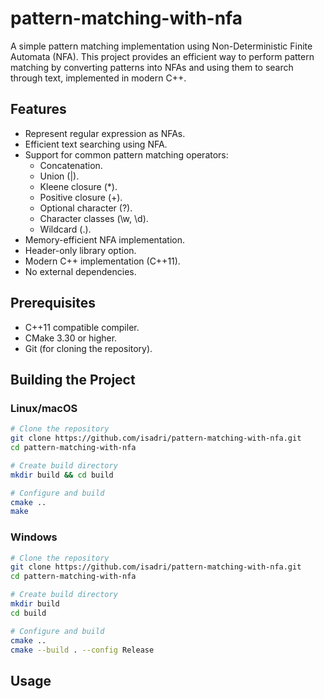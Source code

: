 # pattern-matching-with-nfa
A simple pattern matching implementation using Non-Deterministic Finite Automata (NFA). This project provides an efficient way to perform pattern matching by converting patterns into NFAs and using them to search through text, implemented in modern C++.

##  Features
* Represent regular expression as NFAs.
* Efficient text searching using NFA.
* Support for common pattern matching operators:
    * Concatenation.
    * Union (|).
    * Kleene closure (*).
    * Positive closure (+).
    * Optional character (?).
    * Character classes (\w, \d).
    * Wildcard (.).
* Memory-efficient NFA implementation.
* Header-only library option.
* Modern C++ implementation (C++11).
* No external dependencies.

## Prerequisites
* C++11 compatible compiler.
* CMake 3.30 or higher.
* Git (for cloning the repository).

## Building the Project

### Linux/macOS
```bash
# Clone the repository
git clone https://github.com/isadri/pattern-matching-with-nfa.git
cd pattern-matching-with-nfa

# Create build directory
mkdir build && cd build

# Configure and build
cmake ..
make
```

### Windows
```bash
# Clone the repository
git clone https://github.com/isadri/pattern-matching-with-nfa.git
cd pattern-matching-with-nfa

# Create build directory
mkdir build
cd build

# Configure and build
cmake ..
cmake --build . --config Release
```

## Usage

